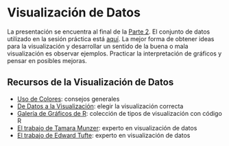 # Visualización de Datos

La presentación se encuentra al final de la [Parte 2](Diapositivos/SDDS2.pdf). El conjunto de datos utilizado en la sesión práctica está [aquí](datos_vis.csv). La mejor forma de obtener ideas para la visualización y desarrollar un sentido de la buena o mala visualización es observar ejemplos. Practicar la interpretación de gráficos y pensar en posibles mejoras.

## Recursos de la Visualización de Datos

* [Uso de Colores](Guias_de_Colores.pdf): consejos generales
* [De Datos a la Visualización](https://www.data-to-viz.com/): elegir la visualización correcta
* [Galería de Gráficos de R](https://r-graph-gallery.com/): colección de tipos de visualización con código R
* [El trabajo de Tamara Munzer](https://www.cs.ubc.ca/~tmm/): experto en visualización de datos
* [El trabajo de Edward Tufte](https://www.edwardtufte.com/tufte/books_vdqi?gad_source=1&gclid=Cj0KCQjw5cOwBhCiARIsAJ5njubd2JQexynrJi-SmdjD5sFJ9CTdTA0SuSiRN_cRl8zvepcOi8rSNXoaArIyEALw_wcB): experto en visualización de datos
